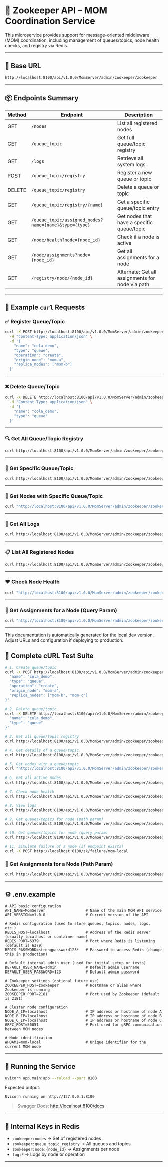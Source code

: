 
# 🦡 Zookeeper API – MOM Coordination Service

This microservice provides support for message-oriented middleware (MOM) coordination, including management of queues/topics, node health checks, and registry via Redis.

---

## 📍 Base URL

```
http://localhost:8100/api/v1.0.0/MomServer/admin/zookeeper/zookeeper
```

---

## 📦 Endpoints Summary

| Method | Endpoint                                                                                          | Description                            |
|--------|---------------------------------------------------------------------------------------------------|----------------------------------------|
| GET    | `/nodes`                                                                                           | List all registered nodes              |
| GET    | `/queue_topic`                                                                                     | Get full queue/topic registry          |
| GET    | `/logs`                                                                                            | Retrieve all system logs               |
| POST   | `/queue_topic/registry`                                                                            | Register a new queue or topic          |
| DELETE | `/queue_topic/registry`                                                                            | Delete a queue or topic                |
| GET    | `/queue_topic/registry/{name}`                                                                     | Get a specific queue/topic entry       |
| GET    | `/queue_topic/assigned_nodes?name={name}&type={type}`                                              | Get nodes that have a specific queue/topic |
| GET    | `/node/health?node={node_id}`                                                                      | Check if a node is active              |
| GET    | `/node/assignments?node={node_id}`                                                                 | Get all assignments for a node         |
| GET    | `/registry/node/{node_id}`                                                                         | Alternate: Get all assignments for node via path |

---

## 🧪 Example `curl` Requests

### ✅ Register Queue/Topic
```bash
curl -X POST http://localhost:8100/api/v1.0.0/MomServer/admin/zookeeper/zookeeper/queue_topic/registry \
  -H "Content-Type: application/json" \
  -d '{
    "name": "cola_demo",
    "type": "queue",
    "operation": "create",
    "origin_node": "mom-a",
    "replica_nodes": ["mom-b"]
  }'
```

---


### ❌ Delete Queue/Topic
```bash
curl -X DELETE http://localhost:8100/api/v1.0.0/MomServer/admin/zookeeper/zookeeper/queue_topic/registry \
  -H "Content-Type: application/json" \
  -d '{
    "name": "cola_demo",
    "type": "queue"
  }'
```

---

### 🔍 Get All Queue/Topic Registry
```bash
curl http://localhost:8100/api/v1.0.0/MomServer/admin/zookeeper/zookeeper/queue_topic
```

---

### 📄 Get Specific Queue/Topic
```bash
curl http://localhost:8100/api/v1.0.0/MomServer/admin/zookeeper/zookeeper/queue_topic/registry/cola_demo
```

---

### 📡 Get Nodes with Specific Queue/Topic
```bash
curl "http://localhost:8100/api/v1.0.0/MomServer/admin/zookeeper/zookeeper/queue_topic/assigned_nodes?name=cola_demo&type=queue"
```

---

### 💬 Get All Logs
```bash
curl http://localhost:8100/api/v1.0.0/MomServer/admin/zookeeper/zookeeper/logs
```

---

### 📋 List All Registered Nodes
```bash
curl http://localhost:8100/api/v1.0.0/MomServer/admin/zookeeper/zookeeper/nodes
```

---

### ❤️ Check Node Health
```bash
curl "http://localhost:8100/api/v1.0.0/MomServer/admin/zookeeper/zookeeper/node/health?node=mom-a"
```

---

### 🧾 Get Assignments for a Node (Query Param)
```bash
curl "http://localhost:8100/api/v1.0.0/MomServer/admin/zookeeper/zookeeper/node/assignments?node=mom-a"
```
---

This documentation is automatically generated for the local dev version. Adjust URLs and configuration if deploying to production.

## 🧪 Complete cURL Test Suite

```bash
# 1. Create queue/topic
curl -X POST http://localhost:8100/api/v1.0.0/MomServer/admin/zookeeper/zookeeper/queue_topic/registry -H "Content-Type: application/json" -d '{
  "name": "cola_demo",
  "type": "queue",
  "operation": "create",
  "origin_node": "mom-a",
  "replica_nodes": ["mom-b", "mom-c"]
}'

# 2. Delete queue/topic
curl -X DELETE http://localhost:8100/api/v1.0.0/MomServer/admin/zookeeper/zookeeper/queue_topic/registry -H "Content-Type: application/json" -d '{
  "name": "cola_demo",
  "type": "queue"
}'

# 3. Get all queue/topic registry
curl http://localhost:8100/api/v1.0.0/MomServer/admin/zookeeper/zookeeper/queue_topic

# 4. Get details of a queue/topic
curl http://localhost:8100/api/v1.0.0/MomServer/admin/zookeeper/zookeeper/queue_topic/registry/cola_demo

# 5. Get nodes with a queue/topic
curl "http://localhost:8100/api/v1.0.0/MomServer/admin/zookeeper/zookeeper/queue_topic/assigned_nodes?name=cola_demo&type=queue"

# 6. Get all active nodes
curl http://localhost:8100/api/v1.0.0/MomServer/admin/zookeeper/zookeeper/nodes

# 7. Check node health
curl http://localhost:8100/api/v1.0.0/MomServer/admin/zookeeper/zookeeper/node/health?node=mom-local

# 8. View logs
curl http://localhost:8100/api/v1.0.0/MomServer/admin/zookeeper/zookeeper/logs

# 9. Get queues/topics for node (path param)
curl http://localhost:8100/api/v1.0.0/MomServer/admin/zookeeper/zookeeper/registry/node/mom-local

# 10. Get queues/topics for node (query param)
curl http://localhost:8100/api/v1.0.0/MomServer/admin/zookeeper/zookeeper/node/assignments?node=mom-local

# 11. Simulate failure of a node (if endpoint exists)
curl -X POST http://localhost:8100/zk/failure/mom-local
```


### 🧾 Get Assignments for a Node (Path Param)
```bash
curl http://localhost:8100/api/v1.0.0/MomServer/admin/zookeeper/zookeeper/registry/node/mom-a
```

---

## ⚙️ .env.example

```env
# API basic configuration
API_NAME=MomServer                  # Name of the main MOM API service
API_VERSION=v1.0.0                  # Current version of the API

# Redis configuration (used to store queues, topics, nodes, logs, etc.)
REDIS_HOST=localhost                # Address of the Redis server (usually localhost or container name)
REDIS_PORT=6379                     # Port where Redis is listening (default is 6379)
REDIS_PASSWORD=strongpassword123*   # Password to access Redis (change this in production)

# Default internal admin user (used for initial setup or tests)
DEFAULT_USER_NAME=admin             # Default admin username
DEFAULT_USER_PASSWORD=123           # Default admin password

# Zookeeper settings (optional future use)
ZOOKEEPER_HOST=zookeeper            # Hostname or alias where Zookeeper is running
ZOOKEEPER_PORT=2181                 # Port used by Zookeeper (default is 2181)

# Cluster node configuration
NODE_A_IP=localhost                 # IP address or hostname of node A
NODE_B_IP=localhost                 # IP address or hostname of node B
NODE_C_IP=localhost                 # IP address or hostname of node C
GRPC_PORT=50051                     # Port used for gRPC communication between MOM nodes

# Node identification
WHOAMI=mom-local                    # Unique identifier for the current MOM node

```

---

## 🏁 Running the Service

```bash
uvicorn app.main:app --reload --port 8100
```

Expected output:
```
Uvicorn running on http://127.0.0.1:8100
```

> Swagger Docs: [http://localhost:8100/docs](http://localhost:8100/docs)

---

## 🧠 Internal Keys in Redis

- `zookeeper:nodes` → Set of registered nodes
- `zookeeper:queue_topic_registry` → All queues and topics
- `zookeeper:node:{node_id}` → Assignments per node
- `log:*` → Logs by node or operation

---